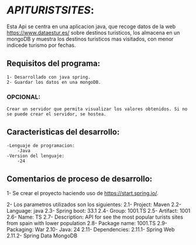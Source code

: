 # _APITURISTSITES_:
Esta Api se centra en una aplicacion java, que recoge datos de la web https://www.dataestur.es/ sobre destinos turisticos, los almacena en un mongoDB y muestra los destinos turisticos mas visitados, con menor indicede turismo por fechas.


## Requisitos del programa:

    1- Desarrollado con java spring.
    2- Guardar los datos en una mongoDB.



### OPCIONAL:

    Crear un servidor que permita visualizar los valores obtenidos. Si no se puede crear el servidor, se hostea.



## Caracteristicas del desarrollo:

    -Lenguaje de programacion:
        -Java
    -Version del lenguaje:
        -24

## Comentarios de proceso de desarrollo:

   1- Se crear el proyecto haciendo uso de https://start.spring.io/.

   2- Los parametros utilizados son los siguientes:
    2.1- Project: Maven
    2.2- Language: java
    2.3- Spring boot: 33.1
    2.4- Group: 1001.TS
    2.5- Artifact: 1001
    2.6- Name: TS
    2.7- Description: API for see the most popular turists sites from spain with lower population
    2.8- Package name: 1001.TS
    2.9- Packaging: War
    2.10- Java: 24
    2.11- Dependencies:
      2.11.1- Spring Web
      2.11.2- Spring Data MongoDB
